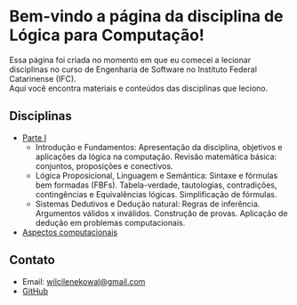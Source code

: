# Bem-vindo a página da disciplina de Lógica para Computação!

Essa página foi criada no momento em que eu comecei a lecionar disciplinas no curso de Engenharia de Software no Instituto Federal Catarinense (IFC).  
Aqui você encontra materiais e conteúdos das disciplinas que leciono.

## Disciplinas
- [Parte I](introducao)
  - Introdução e Fundamentos: Apresentação da disciplina, objetivos e aplicações da lógica na computação. Revisão matemática básica: conjuntos, proposições e conectivos.
  - Lógica Proposicional, Linguagem e Semântica: Sintaxe e fórmulas bem formadas (FBFs). Tabela-verdade, tautologias, contradições, contingências e Equivalências lógicas. Simplificação de fórmulas.
  - Sistemas Dedutivos e Dedução natural: Regras de inferência. Argumentos válidos x inválidos. Construção de provas. Aplicação de dedução em problemas computacionais.
- [Aspectos computacionais](aspectoscomputacionais.md)

## Contato
- Email: wilcilenekowal@gmail.com
- [GitHub](https://github.com/wilcilene)
